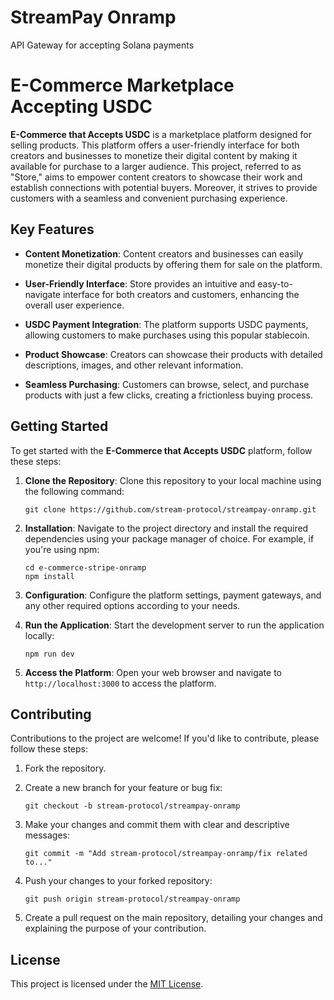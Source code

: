 # StreamPay Onramp
 API Gateway for accepting Solana payments

# E-Commerce Marketplace Accepting USDC

**E-Commerce that Accepts USDC** is a marketplace platform designed for selling products. This platform offers a user-friendly interface for both creators and businesses to monetize their digital content by making it available for purchase to a larger audience. This project, referred to as "Store," aims to empower content creators to showcase their work and establish connections with potential buyers. Moreover, it strives to provide customers with a seamless and convenient purchasing experience.

## Key Features

- **Content Monetization**: Content creators and businesses can easily monetize their digital products by offering them for sale on the platform.

- **User-Friendly Interface**: Store provides an intuitive and easy-to-navigate interface for both creators and customers, enhancing the overall user experience.

- **USDC Payment Integration**: The platform supports USDC payments, allowing customers to make purchases using this popular stablecoin.

- **Product Showcase**: Creators can showcase their products with detailed descriptions, images, and other relevant information.

- **Seamless Purchasing**: Customers can browse, select, and purchase products with just a few clicks, creating a frictionless buying process.

## Getting Started

To get started with the **E-Commerce that Accepts USDC** platform, follow these steps:

1. **Clone the Repository**: Clone this repository to your local machine using the following command:
   ```
   git clone https://github.com/stream-protocol/streampay-onramp.git
   ```

2. **Installation**: Navigate to the project directory and install the required dependencies using your package manager of choice. For example, if you're using npm:
   ```
   cd e-commerce-stripe-onramp
   npm install  
   ```

3. **Configuration**: Configure the platform settings, payment gateways, and any other required options according to your needs.

4. **Run the Application**: Start the development server to run the application locally:
   ```
   npm run dev
   ```

5. **Access the Platform**: Open your web browser and navigate to `http://localhost:3000` to access the platform.

## Contributing

Contributions to the project are welcome! If you'd like to contribute, please follow these steps:

1. Fork the repository.

2. Create a new branch for your feature or bug fix:
   ```      
   git checkout -b stream-protocol/streampay-onramp
   ```

3. Make your changes and commit them with clear and descriptive messages:
   ```
   git commit -m "Add stream-protocol/streampay-onramp/fix related to..."
   ```

4. Push your changes to your forked repository:
   ```
   git push origin stream-protocol/streampay-onramp
   ```

5. Create a pull request on the main repository, detailing your changes and explaining the purpose of your contribution.

## License

This project is licensed under the [MIT License](LICENSE). 
         
